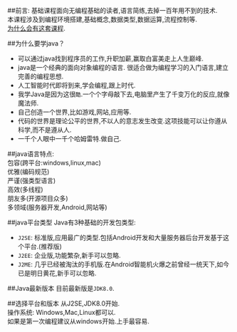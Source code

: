 ##前言:
基础课程面向无编程基础的读者,语言简练,去掉一百年用不到的技术.  
本课程涉及到编程环境搭建,基础概念,数据类型,数据运算,流程控制等.   
[为什么会有这套课程](http://localhost/about.html).   

##为什么要学java？   
* 可以通过java找到程序员的工作,升职加薪,赢取白富美走上人生巅峰.  
* java是一个经典的面向对象编程的语言. 很适合做为编程学习的入门语言,建立完善的编程思想.   
* 人工智能时代即将到来,学会编程,跟上时代.   
* 我学Java是因为这很`酷`.一个个字母敲下去,电脑里产生了千变万化的反应,就像魔法师.  
* 自己创造一个世界,比如游戏,网站,应用等.   
* 代码的世界是理论公平的世界,不以人的意志发生改变.这项技能可以让你遵从科学,而不是遵从人.  
* 一千个人眼中一千个哈姆雷特.做自己.   

##java语言特点:   
包容(跨平台:windows,linux,mac)   
优雅(编码规范)   
严谨(强类型语言)  
高效(多线程)   
朋友多(开源项目众多)   
多领域(服务器开发,Android,网站等)   

##java平台类型
Java有3种基础的开发包类型:   
* `J2SE`: 标准版,应用最广的类型.包括Android开发和大量服务器后台开发基于这个平台.(推荐版)   
* `J2EE`: 企业版,功能繁杂,新手可以忽略.   
* `J2ME`: 几乎已经被淘汰的手机版.在Android智能机火爆之前曾经一统天下,如今已是明日黄花,新手可以忽略.   

##Java最新版本
目前最新版是`JDK8.0`.

##选择平台和版本
从J2SE,JDK8.0开始.   
操作系统: Windows,Mac,Linux都可以.    
如果是第一次编程建议从windows开始.上手最容易.   